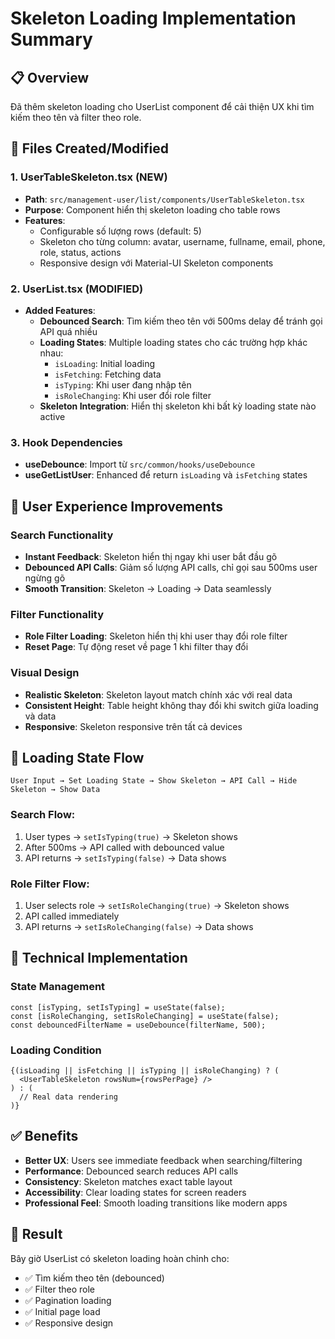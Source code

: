 # Skeleton Loading Implementation Summary

## 📋 Overview

Đã thêm skeleton loading cho UserList component để cải thiện UX khi tìm kiếm theo tên và filter theo role.

## 🔧 Files Created/Modified

### 1. UserTableSkeleton.tsx (NEW)

- **Path**: `src/management-user/list/components/UserTableSkeleton.tsx`
- **Purpose**: Component hiển thị skeleton loading cho table rows
- **Features**:
  - Configurable số lượng rows (default: 5)
  - Skeleton cho từng column: avatar, username, fullname, email, phone, role, status, actions
  - Responsive design với Material-UI Skeleton components

### 2. UserList.tsx (MODIFIED)

- **Added Features**:
  - **Debounced Search**: Tìm kiếm theo tên với 500ms delay để tránh gọi API quá nhiều
  - **Loading States**: Multiple loading states cho các trường hợp khác nhau:
    - `isLoading`: Initial loading
    - `isFetching`: Fetching data
    - `isTyping`: Khi user đang nhập tên
    - `isRoleChanging`: Khi user đổi role filter
  - **Skeleton Integration**: Hiển thị skeleton khi bất kỳ loading state nào active

### 3. Hook Dependencies

- **useDebounce**: Import từ `src/common/hooks/useDebounce`
- **useGetListUser**: Enhanced để return `isLoading` và `isFetching` states

## 🎯 User Experience Improvements

### Search Functionality

- **Instant Feedback**: Skeleton hiển thị ngay khi user bắt đầu gõ
- **Debounced API Calls**: Giảm số lượng API calls, chỉ gọi sau 500ms user ngừng gõ
- **Smooth Transition**: Skeleton → Loading → Data seamlessly

### Filter Functionality

- **Role Filter Loading**: Skeleton hiển thị khi user thay đổi role filter
- **Reset Page**: Tự động reset về page 1 khi filter thay đổi

### Visual Design

- **Realistic Skeleton**: Skeleton layout match chính xác với real data
- **Consistent Height**: Table height không thay đổi khi switch giữa loading và data
- **Responsive**: Skeleton responsive trên tất cả devices

## 🔄 Loading State Flow

```
User Input → Set Loading State → Show Skeleton → API Call → Hide Skeleton → Show Data
```

### Search Flow:

1. User types → `setIsTyping(true)` → Skeleton shows
2. After 500ms → API called with debounced value
3. API returns → `setIsTyping(false)` → Data shows

### Role Filter Flow:

1. User selects role → `setIsRoleChanging(true)` → Skeleton shows
2. API called immediately
3. API returns → `setIsRoleChanging(false)` → Data shows

## 🚀 Technical Implementation

### State Management

```tsx
const [isTyping, setIsTyping] = useState(false);
const [isRoleChanging, setIsRoleChanging] = useState(false);
const debouncedFilterName = useDebounce(filterName, 500);
```

### Loading Condition

```tsx
{(isLoading || isFetching || isTyping || isRoleChanging) ? (
  <UserTableSkeleton rowsNum={rowsPerPage} />
) : (
  // Real data rendering
)}
```

## ✅ Benefits

- **Better UX**: Users see immediate feedback when searching/filtering
- **Performance**: Debounced search reduces API calls
- **Consistency**: Skeleton matches exact table layout
- **Accessibility**: Clear loading states for screen readers
- **Professional Feel**: Smooth loading transitions like modern apps

## 🎉 Result

Bây giờ UserList có skeleton loading hoàn chỉnh cho:

- ✅ Tìm kiếm theo tên (debounced)
- ✅ Filter theo role
- ✅ Pagination loading
- ✅ Initial page load
- ✅ Responsive design
